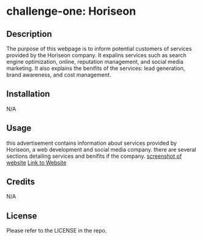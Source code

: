 # challenge-one: Horiseon 

## Description

The purpose of this webpage is to inform potential customers of services provided by the Horiseon company. It expalins services such as search engine optimization, online, reputation management, and social media marketing. It also explains the benifits of the  services: lead generation, brand awareness, and cost management.  

## Installation

N/A

## Usage

this advertisement contains information about services provided by Horiseon, a web development and social media company. there are several sections detailing services and benifits if the company. 
[screenshot of website](https://github.com/SethMunoz339/challenge-one/blob/main/screenshot.png?raw=true)
[Link to Website](https://sethmunoz339.github.io/challenge-one/)
## Credits

N/A

## License

Please refer to the LICENSE in the repo.
